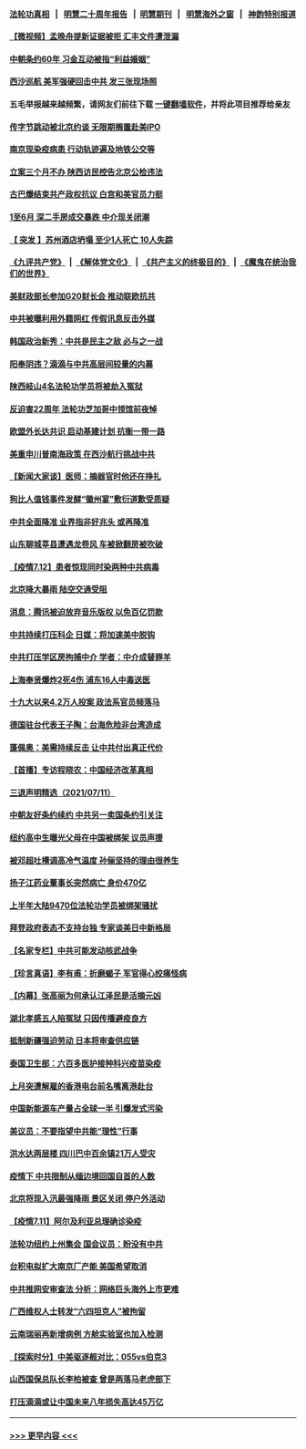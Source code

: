 #### [法轮功真相](https://github.com/gfw-breaker/truth/blob/master/README.md?t=0) &nbsp;&nbsp;|&nbsp;&nbsp; [明慧二十周年报告](https://github.com/gfw-breaker/mh-reports/blob/master/README.md?t=0) &nbsp;&nbsp;|&nbsp;&nbsp;[明慧期刊](https://github.com/gfw-breaker/mh-qikan) &nbsp;&nbsp;|&nbsp;&nbsp; [明慧海外之窗](https://github.com/gfw-breaker/mh-news/blob/master/README.md?t=0) &nbsp;&nbsp;|&nbsp;&nbsp; [神韵特别报道](https://github.com/gfw-breaker/mh-news/blob/master/shenyun.md?t=0)
#### [【微视频】孟晚舟提新证据被拒 汇丰文件遭泄漏](../pages/nsc413/n13084219.md?t=07130251) 
#### [中朝条约60年 习金互动被指“利益婚姻”](../pages/nsc413/n13084032.md?t=07130251) 
#### [西沙巡航 美军强硬回击中共 发三张现场照](../pages/nsc413/n13084288.md?t=07130251) 
#### 五毛举报越来越频繁，请网友们前往下载 [一键翻墙软件](https://github.com/gfw-breaker/ssr-accounts)，并将此项目推荐给亲友
#### [传字节跳动被北京约谈 无限期搁置赴美IPO](../pages/nsc413/n13084068.md?t=07130251) 
#### [南京现染疫病患 行动轨迹遍及地铁公交等](../pages/nsc413/n13083709.md?t=07130251) 
#### [立案三个月不办 陕西访民控告北京公检违法](../pages/nsc413/n13083973.md?t=07130251) 
#### [古巴爆结束共产政权抗议 白宫和美官员力挺](../pages/nsc413/n13084114.md?t=07130251) 
#### [1至6月 深二手房成交暴跌 中介现关闭潮](../pages/nsc413/n13083687.md?t=07130251) 
#### [【 突发 】苏州酒店坍塌 至少1人死亡 10人失踪](../pages/nsc413/n13084083.md?t=07130251) 
#### [《九评共产党》](https://github.com/begood0513/9ping.md/blob/master/README.md) &nbsp;|&nbsp; [《解体党文化》](../../../../jtdwh.md/blob/master/README.md)  &nbsp;|&nbsp; [《共产主义的终极目的》](../../../../gczydzjmd.md/blob/master/README.md) &nbsp;|&nbsp; [《魔鬼在统治我们的世界》](../../../../mgztzwmdsj.md/blob/master/README.md) 
#### [美财政部长参加G20财长会 推动联欧抗共](../pages/nsc413/n13084153.md?t=07130251) 
#### [中共被曝利用外籍网红 传假讯息反击外媒](../pages/nsc413/n13083816.md?t=07130251) 
#### [韩国政治新秀：中共是民主之敌 必与之一战](../pages/nsc413/n13084088.md?t=07130251) 
#### [阳奉阴违？滴滴与中共高层间较量的内幕](../pages/nsc413/n13081685.md?t=07130251) 
#### [陕西岐山4名法轮功学员将被劫入冤狱](../pages/nsc413/n13083690.md?t=07130251) 
#### [反迫害22周年 法轮功芝加哥中领馆前夜悼](../pages/nsc413/n13083744.md?t=07130251) 
#### [欧盟外长达共识 启动基建计划 抗衡一带一路](../pages/nsc413/n13083860.md?t=07130251) 
#### [美重申川普南海政策 在西沙航行挑战中共](../pages/nsc413/n13083923.md?t=07130251) 
#### [【新闻大家谈】医师：摘器官时他还在挣扎](../pages/nsc413/n13083713.md?t=07130251) 
#### [狗比人值钱事件发酵“徽州宴”敷衍道歉受质疑](../pages/nsc413/n13083119.md?t=07130251) 
#### [中共全面降准 业界指非好兆头 或再降准](../pages/nsc413/n13083533.md?t=07130251) 
#### [山东聊城莘县遭遇龙卷风 车被掀翻房被吹破](../pages/nsc413/n13083573.md?t=07130251) 
#### [【疫情7.12】患者惊现同时染两种中共病毒](../pages/nsc413/n13083387.md?t=07130251) 
#### [北京降大暴雨 陆空交通受阻](../pages/nsc413/n13083256.md?t=07130251) 
#### [消息：腾讯被迫放弃音乐版权 以免百亿罚款](../pages/nsc413/n13083451.md?t=07130251) 
#### [中共持续打压科企 日媒：将加速美中脱钩](../pages/nsc413/n13083312.md?t=07130251) 
#### [中共打压学区房拘捕中介 学者：中介成替罪羊](../pages/nsc413/n13082921.md?t=07130251) 
#### [上海奉贤爆炸2死4伤 浦东16人中毒送医](../pages/nsc413/n13083081.md?t=07130251) 
#### [十九大以来4.2万人投案 政法系官员频落马](../pages/nsc413/n13082568.md?t=07130251) 
#### [德国驻台代表王子陶：台海危险非台湾造成](../pages/nsc413/n13082979.md?t=07130251) 
#### [蓬佩奥：美需持续反击 让中共付出真正代价](../pages/nsc413/n13082614.md?t=07130251) 
#### [【首播】专访程晓农：中国经济改革真相](../pages/nsc413/n13082479.md?t=07130251) 
#### [三退声明精选（2021/07/11）](../pages/nsc413/n13082834.md?t=07130251) 
#### [中朝友好条约续约 中共另一卖国条约引关注](../pages/nsc413/n13082256.md?t=07130251) 
#### [纽约高中生曝光父母在中国被绑架 议员声援](../pages/nsc413/n13082589.md?t=07130251) 
#### [被邓超吐槽调高冷气温度 孙俪坚持的理由很养生](../pages/nsc413/n13082296.md?t=07130251) 
#### [扬子江药业董事长突然病亡 身价470亿](../pages/nsc413/n13082525.md?t=07130251) 
#### [上半年大陆9470位法轮功学员被绑架骚扰](../pages/nsc413/n13081326.md?t=07130251) 
#### [拜登政府表态不支持台独 专家谈美日中新格局](../pages/nsc413/n13082254.md?t=07130251) 
#### [【名家专栏】中共可能发动核武战争](../pages/nsc413/n13081853.md?t=07130251) 
#### [【珍言真语】李有甫：折磨蝎子 军官得心绞痛怪病](../pages/nsc413/n13082243.md?t=07130251) 
#### [【内幕】张高丽为何承认江泽民是活摘元凶](../pages/nsc413/n13082162.md?t=07130251) 
#### [湖北孝感五人陷冤狱 只因传播避疫良方](../pages/nsc413/n13082042.md?t=07130251) 
#### [抵制新疆强迫劳动 日本将审查供应链](../pages/nsc413/n13082163.md?t=07130251) 
#### [泰国卫生部：六百多医护接种科兴疫苗染疫](../pages/nsc413/n13081752.md?t=07130251) 
#### [上月突遭解雇的香港电台前名嘴离港赴台](../pages/nsc413/n13081946.md?t=07130251) 
#### [中国新能源车产量占全球一半 引爆发式污染](../pages/nsc413/n13082031.md?t=07130251) 
#### [美议员：不要指望中共能“理性”行事](../pages/nsc413/n13082000.md?t=07130251) 
#### [洪水达两层楼 四川巴中百余镇21万人受灾](../pages/nsc413/n13081785.md?t=07130251) 
#### [疫情下 中共限制从缅边境回国自首的人数](../pages/nsc413/n13081740.md?t=07130251) 
#### [北京将现入汛最强降雨 景区关闭 停户外活动](../pages/nsc413/n13081674.md?t=07130251) 
#### [【疫情7.11】阿尔及利亚总理确诊染疫](../pages/nsc413/n13081574.md?t=07130251) 
#### [法轮功纽约上州集会 国会议员：盼没有中共](../pages/nsc413/n13081092.md?t=07130251) 
#### [台积电拟扩大南京厂产能 美国希望取消](../pages/nsc413/n13081763.md?t=07130251) 
#### [中共推网安审查法 分析：网络巨头海外上市更难](../pages/nsc413/n13081729.md?t=07130251) 
#### [广西维权人士转发“六四坦克人”被拘留](../pages/nsc413/n13081375.md?t=07130251) 
#### [云南瑞丽再新增病例 方舱实验室也加入检测](../pages/nsc413/n13081547.md?t=07130251) 
#### [【探索时分】中美驱逐舰对比：055vs伯克3](../pages/nsc413/n13081164.md?t=07130251) 
#### [山西国保总队长李柏被查 曾是两落马老虎部下](../pages/nsc413/n13081477.md?t=07130251) 
#### [打压滴滴或让中国未来八年损失高达45万亿](../pages/nsc413/n13081320.md?t=07130251) 

----
#### [ >>> 更早内容 <<< ](../indexes/nsc413-earlier.md)
